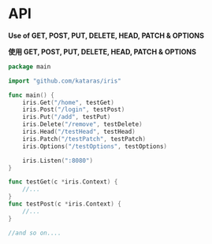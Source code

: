 # API

**Use of GET,  POST,  PUT,  DELETE, HEAD, PATCH & OPTIONS**

**使用 GET,  POST,  PUT,  DELETE, HEAD, PATCH & OPTIONS**

```go
package main

import "github.com/kataras/iris"

func main() {
    iris.Get("/home", testGet)
    iris.Post("/login", testPost)
    iris.Put("/add", testPut)
    iris.Delete("/remove", testDelete)
    iris.Head("/testHead", testHead)
    iris.Patch("/testPatch", testPatch)
    iris.Options("/testOptions", testOptions)

    iris.Listen(":8080")
}

func testGet(c *iris.Context) {
    //...
}
func testPost(c *iris.Context) {
    //...
}

//and so on....
```

